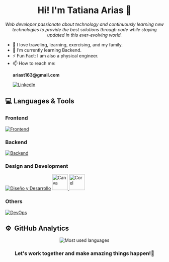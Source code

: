 <h1 align="center">Hi! I'm Tatiana Arias 👋</h1>
<p align="center">
  <em>Web developer passionate about technology and continuously learning new technologies to provide the best solutions through code while staying updated in this ever-evolving world.</em>
</p>

- 💖 I love traveling, learning, exercising, and my family.
- 🌱 I’m currently learning Backend.
- ⚡ Fun Fact: I am also a physical engineer.
- 📫 How to reach me: 
  <p><strong>ariast163@gmail.com</strong></p>
  <a href="https://www.linkedin.com/in/tatianaariasorozco/" target="_blank">
    <img src="https://img.shields.io/badge/-LinkedIn-%230077B5?style=for-the-badge&logo=linkedin&logoColor=white" alt="LinkedIn">
  </a>

## 💻 Languages & Tools
 ### Frontend
  [![Frontend](https://skillicons.dev/icons?i=html,css,javascript,typescript,react)](https://skillicons.dev)

### Backend
  [![Backend](https://skillicons.dev/icons?i=postgresql,nodejs,aws)](https://skillicons.dev)

### Design and Development
  [![Diseño y Desarrollo](https://skillicons.dev/icons?i=figma,vscode)](https://skillicons.dev)
  <a href="https://www.canva.com/">
    <img src="https://1000marcas.net/wp-content/uploads/2020/01/Canva-logo.png" alt="Canva" width="auto" height="50" >
  </a>
  <a href="https://www.canva.com/">
    <img src="https://seeklogo.com/images/C/coreldraw-x7-logo-747B0DC253-seeklogo.com.png" alt="Corel" width="auto" height="50">
  </a>

### Others
   [![DevOps](https://skillicons.dev/icons?i=linux,git,github)](https://skillicons.dev)

 ## ⚙️ &nbsp;GitHub Analytics
<p align="center">
<img src="https://github-readme-stats.vercel.app/api/top-langs/?username=TatianaAriasOrozco&layout=compact" alt="Most used languages"/>
</p>

  <h3 align="center">Let's work together and make amazing things happen!🚀</h3>

  
